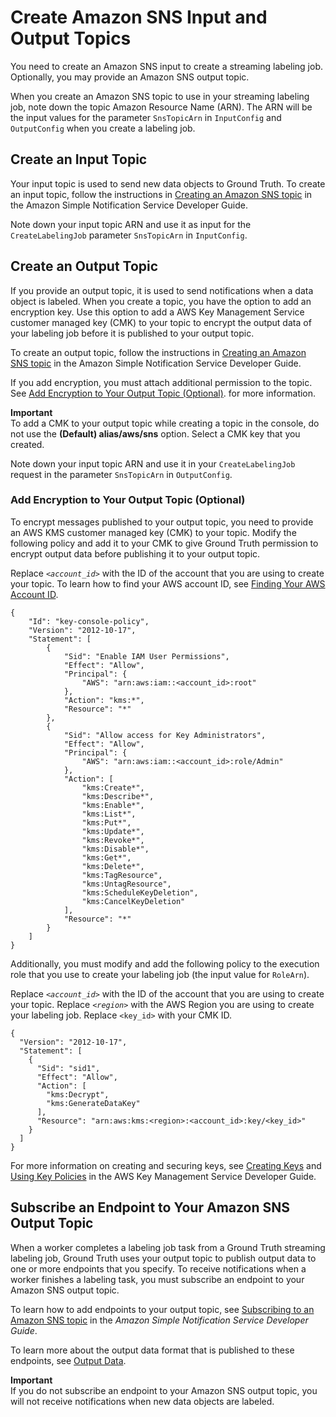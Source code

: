 # Create Amazon SNS Input and Output Topics<a name="sms-create-sns-input-topic"></a>

You need to create an Amazon SNS input to create a streaming labeling job\. Optionally, you may provide an Amazon SNS output topic\.

When you create an Amazon SNS topic to use in your streaming labeling job, note down the topic Amazon Resource Name \(ARN\)\. The ARN will be the input values for the parameter `SnsTopicArn` in `InputConfig` and `OutputConfig` when you create a labeling job\.

## Create an Input Topic<a name="sms-streaming-input-topic"></a>

Your input topic is used to send new data objects to Ground Truth\. To create an input topic, follow the instructions in [Creating an Amazon SNS topic](https://docs.aws.amazon.com/sns/latest/dg/sns-create-topic.html) in the Amazon Simple Notification Service Developer Guide\.

Note down your input topic ARN and use it as input for the `CreateLabelingJob` parameter `SnsTopicArn` in `InputConfig`\. 

## Create an Output Topic<a name="sms-streaming-output-topic"></a>

If you provide an output topic, it is used to send notifications when a data object is labeled\. When you create a topic, you have the option to add an encryption key\. Use this option to add a AWS Key Management Service customer managed key \(CMK\) to your topic to encrypt the output data of your labeling job before it is published to your output topic\.

To create an output topic, follow the instructions in [Creating an Amazon SNS topic](https://docs.aws.amazon.com/sns/latest/dg/sns-create-topic.html) in the Amazon Simple Notification Service Developer Guide\.

If you add encryption, you must attach additional permission to the topic\. See [Add Encryption to Your Output Topic \(Optional\)](#sms-streaming-encryption)\. for more information\.

**Important**  
To add a CMK to your output topic while creating a topic in the console, do not use the **\(Default\) alias/aws/sns** option\. Select a CMK key that you created\. 

Note down your input topic ARN and use it in your `CreateLabelingJob` request in the parameter `SnsTopicArn` in `OutputConfig`\. 

### Add Encryption to Your Output Topic \(Optional\)<a name="sms-streaming-encryption"></a>

To encrypt messages published to your output topic, you need to provide an AWS KMS customer managed key \(CMK\) to your topic\. Modify the following policy and add it to your CMK to give Ground Truth permission to encrypt output data before publishing it to your output topic\.

Replace *`<account_id>`* with the ID of the account that you are using to create your topic\. To learn how to find your AWS account ID, see [Finding Your AWS Account ID](https://docs.aws.amazon.com/IAM/latest/UserGuide/console_account-alias.html#FindingYourAWSId)\. 

```
{
    "Id": "key-console-policy",
    "Version": "2012-10-17",
    "Statement": [
        {
            "Sid": "Enable IAM User Permissions",
            "Effect": "Allow",
            "Principal": {
                "AWS": "arn:aws:iam::<account_id>:root"
            },
            "Action": "kms:*",
            "Resource": "*"
        },
        {
            "Sid": "Allow access for Key Administrators",
            "Effect": "Allow",
            "Principal": {
                "AWS": "arn:aws:iam::<account_id>:role/Admin"
            },
            "Action": [
                "kms:Create*",
                "kms:Describe*",
                "kms:Enable*",
                "kms:List*",
                "kms:Put*",
                "kms:Update*",
                "kms:Revoke*",
                "kms:Disable*",
                "kms:Get*",
                "kms:Delete*",
                "kms:TagResource",
                "kms:UntagResource",
                "kms:ScheduleKeyDeletion",
                "kms:CancelKeyDeletion"
            ],
            "Resource": "*"
        }
    ]
}
```

Additionally, you must modify and add the following policy to the execution role that you use to create your labeling job \(the input value for `RoleArn`\)\. 

Replace *`<account_id>`* with the ID of the account that you are using to create your topic\. Replace *`<region>`* with the AWS Region you are using to create your labeling job\. Replace `<key_id>` with your CMK ID\.

```
{ 
  "Version": "2012-10-17",
  "Statement": [
    {
      "Sid": "sid1",
      "Effect": "Allow",
      "Action": [
        "kms:Decrypt",
        "kms:GenerateDataKey"
      ],
      "Resource": "arn:aws:kms:<region>:<account_id>:key/<key_id>"
    }
  ]
}
```

For more information on creating and securing keys, see [Creating Keys](https://docs.aws.amazon.com/kms/latest/developerguide/create-keys.html) and [Using Key Policies](https://docs.aws.amazon.com/kms/latest/developerguide/key-policies.html) in the AWS Key Management Service Developer Guide\.

## Subscribe an Endpoint to Your Amazon SNS Output Topic<a name="sms-streaming-subscribe-output-topic"></a>

When a worker completes a labeling job task from a Ground Truth streaming labeling job, Ground Truth uses your output topic to publish output data to one or more endpoints that you specify\. To receive notifications when a worker finishes a labeling task, you must subscribe an endpoint to your Amazon SNS output topic\.

To learn how to add endpoints to your output topic, see [ Subscribing to an Amazon SNS topic](https://docs.aws.amazon.com/sns/latest/dg/sns-create-subscribe-endpoint-to-topic.html) in the *Amazon Simple Notification Service Developer Guide*\.

To learn more about the output data format that is published to these endpoints, see [Output Data](sms-data-output.md)\. 

**Important**  
If you do not subscribe an endpoint to your Amazon SNS output topic, you will not receive notifications when new data objects are labeled\. 